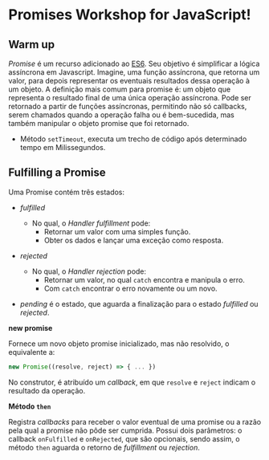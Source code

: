 # Promises Workshop for JavaScript!

## Warm up

_Promise_ é um recurso adicionado ao [ES6](https://tc39.github.io/ecma262/#sec-promise-objects).
Seu objetivo é simplificar a lógica assíncrona em Javascript. Imagine, uma função assíncrona, 
que retorna um valor, para depois representar os eventuais resultados dessa operação à 
um objeto. A definição mais comum para promise é: um objeto que representa o resultado final de 
uma única operação assíncrona. Pode ser retornado a partir de funções assíncronas, permitindo 
não só callbacks, serem chamados quando a operação falha ou é bem-sucedida, mas também manipular 
o objeto promise que foi retornado.

- Método `setTimeout`, executa um trecho de código após determinado tempo em Milissegundos.

## Fulfilling a Promise

Uma Promise contém três estados:

- _fulfilled_
  - No qual, o _Handler fulfillment_ pode:
    - Retornar um valor com uma simples função.
    - Obter os dados e lançar uma exceção como resposta.

- _rejected_
  - No qual, o _Handler rejection_ pode:
    - Retornar um valor, no qual `catch` encontra e manipula o erro.
    - Com `catch` encontrar o erro novamente ou um novo. 

- _pending_ é o estado, que aguarda a finalização para o estado _fulfilled_ ou _rejected_.

**new promise**

Fornece um novo objeto promise inicializado, mas não resolvido, o equivalente a:

```js
new Promise((resolve, reject) => { ... })
```

No construtor, é atribuído um _callback_, em que `resolve` e `reject` indicam o resultado
da operação.

**Método `then`** 

Registra _callbacks_ para receber o valor eventual de uma promise ou a razão pela qual 
a promise não pôde ser cumprida. Possui dois parâmetros: o callback `onFulfilled` e 
`onRejected`, que são opcionais, sendo assim, o método `then` aguarda o retorno de 
_fulfillment_ ou _rejection_.
